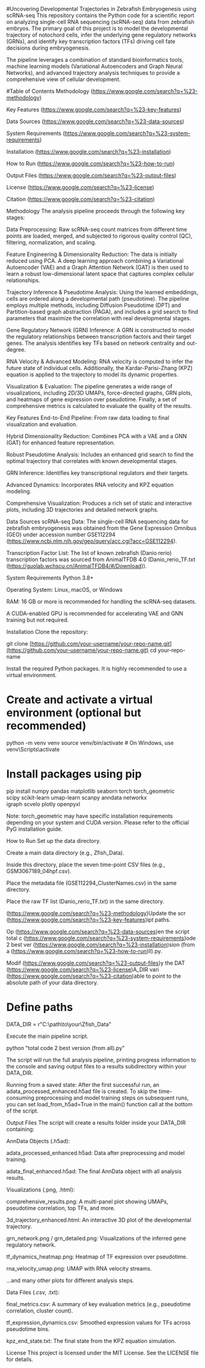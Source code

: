 #Uncovering Developmental Trajectories in Zebrafish Embryogenesis using scRNA-seq
This repository contains the Python code for a scientific report on analyzing single-cell RNA sequencing (scRNA-seq) data from zebrafish embryos. The primary goal of this project is to model the developmental trajectory of notochord cells, infer the underlying gene regulatory networks (GRNs), and identify key transcription factors (TFs) driving cell fate decisions during embryogenesis.

The pipeline leverages a combination of standard bioinformatics tools, machine learning models (Variational Autoencoders and Graph Neural Networks), and advanced trajectory analysis techniques to provide a comprehensive view of cellular development.

#Table of Contents
Methodology (https://www.google.com/search?q=%23-methodology)

Key Features (https://www.google.com/search?q=%23-key-features)

Data Sources (https://www.google.com/search?q=%23-data-sources)

System Requirements (https://www.google.com/search?q=%23-system-requirements)

Installation (https://www.google.com/search?q=%23-installation)

How to Run (https://www.google.com/search?q=%23-how-to-run)

Output Files (https://www.google.com/search?q=%23-output-files)

License (https://www.google.com/search?q=%23-license)

Citation (https://www.google.com/search?q=%23-citation)

Methodology
The analysis pipeline proceeds through the following key stages:

Data Preprocessing: Raw scRNA-seq count matrices from different time points are loaded, merged, and subjected to rigorous quality control (QC), filtering, normalization, and scaling.

Feature Engineering & Dimensionality Reduction: The data is initially reduced using PCA. A deep learning approach combining a Variational Autoencoder (VAE) and a Graph Attention Network (GAT) is then used to learn a robust low-dimensional latent space that captures complex cellular relationships.

Trajectory Inference & Pseudotime Analysis: Using the learned embeddings, cells are ordered along a developmental path (pseudotime). The pipeline employs multiple methods, including Diffusion Pseudotime (DPT) and Partition-based graph abstraction (PAGA), and includes a grid search to find parameters that maximize the correlation with real developmental stages.

Gene Regulatory Network (GRN) Inference: A GRN is constructed to model the regulatory relationships between transcription factors and their target genes. The analysis identifies key TFs based on network centrality and out-degree.

RNA Velocity & Advanced Modeling: RNA velocity is computed to infer the future state of individual cells. Additionally, the Kardar-Parisi-Zhang (KPZ) equation is applied to the trajectory to model its dynamic properties.

Visualization & Evaluation: The pipeline generates a wide range of visualizations, including 2D/3D UMAPs, force-directed graphs, GRN plots, and heatmaps of gene expression over pseudotime. Finally, a set of comprehensive metrics is calculated to evaluate the quality of the results.

Key Features
End-to-End Pipeline: From raw data loading to final visualization and evaluation.

Hybrid Dimensionality Reduction: Combines PCA with a VAE and a GNN (GAT) for enhanced feature representation.

Robust Pseudotime Analysis: Includes an enhanced grid search to find the optimal trajectory that correlates with known developmental stages.

GRN Inference: Identifies key transcriptional regulators and their targets.

Advanced Dynamics: Incorporates RNA velocity and KPZ equation modeling.

Comprehensive Visualization: Produces a rich set of static and interactive plots, including 3D trajectories and detailed network graphs.

Data Sources
scRNA-seq Data: The single-cell RNA sequencing data for zebrafish embryogenesis was obtained from the Gene Expression Omnibus (GEO) under accession number GSE112294 (https://www.ncbi.nlm.nih.gov/geo/query/acc.cgi?acc=GSE112294).

Transcription Factor List: The list of known zebrafish (Danio rerio) transcription factors was sourced from AnimalTFDB 4.0 (Danio_rerio_TF.txt (https://guolab.wchscu.cn/AnimalTFDB4/#/Download)).

System Requirements
Python 3.8+

Operating System: Linux, macOS, or Windows

RAM: 16 GB or more is recommended for handling the scRNA-seq datasets.

A CUDA-enabled GPU is recommended for accelerating VAE and GNN training but not required.

Installation
Clone the repository:

git clone [https://github.com/your-username/your-repo-name.git](https://github.com/your-username/your-repo-name.git)
cd your-repo-name

Install the required Python packages. It is highly recommended to use a virtual environment.

# Create and activate a virtual environment (optional but recommended)
python -m venv
venv
source venv/bin/activate  # On Windows, use venv\Scripts\activate

# Install packages using pip
pip install numpy pandas matplotlib seaborn torch torch_geometric \
            scipy scikit-learn umap-learn scanpy anndata networkx \
            igraph scvelo plotly openpyxl

Note: torch_geometric may have specific installation requirements depending on your system and CUDA version. Please refer to the official PyG installation guide.

How to Run
Set up the data directory.

Create a main data directory (e.g., Zfish_Data).

Inside this directory, place the seven time-point CSV files (e.g., GSM3067189_04hpf.csv).

Place the metadata file (GSE112294_ClusterNames.csv) in the same directory.

Place the raw TF list (Danio_rerio_TF.txt) in the same directory.

 (https://www.google.com/search?q=%23-methodology)Update the scr (https://www.google.com/search?q=%23-key-features)ipt paths.

Op (https://www.google.com/search?q=%23-data-sources)en the script total c (https://www.google.com/search?q=%23-system-requirements)ode 2 best ver (https://www.google.com/search?q=%23-installation)sion (from a (https://www.google.com/search?q=%23-how-to-run)ll).py.

Modif (https://www.google.com/search?q=%23-output-files)y the DAT (https://www.google.com/search?q=%23-license)A_DIR vari (https://www.google.com/search?q=%23-citation)able to point to the absolute path of your data directory.

# Define paths
DATA_DIR = r"C:\path\to\your\Zfish_Data"

Execute the main pipeline script.

python "total code 2 best version (from all).py"

The script will run the full analysis pipeline, printing progress information to the console and saving output files to a results subdirectory within your DATA_DIR.

Running from a saved state:
After the first successful run, an adata_processed_enhanced.h5ad file is created. To skip the time-consuming preprocessing and model training steps on subsequent runs, you can set load_from_h5ad=True in the main() function call at the bottom of the script.

Output Files
The script will create a results folder inside your DATA_DIR containing:

AnnData Objects (.h5ad):

adata_processed_enhanced.h5ad: Data after preprocessing and model training.

adata_final_enhanced.h5ad: The final AnnData object with all analysis results.

Visualizations (.png, .html):

comprehensive_results.png: A multi-panel plot showing UMAPs, pseudotime correlation, top TFs, and more.

3d_trajectory_enhanced.html: An interactive 3D plot of the developmental trajectory.

grn_network.png / grn_detailed.png: Visualizations of the inferred gene regulatory network.

tf_dynamics_heatmap.png: Heatmap of TF expression over pseudotime.

rna_velocity_umap.png: UMAP with RNA velocity streams.

...and many other plots for different analysis steps.

Data Files (.csv, .txt):

final_metrics.csv: A summary of key evaluation metrics (e.g., pseudotime correlation, cluster count).

tf_expression_dynamics.csv: Smoothed expression values for TFs across pseudotime bins.

kpz_end_state.txt: The final state from the KPZ equation simulation.

License
This project is licensed under the MIT License. See the LICENSE file for details.
